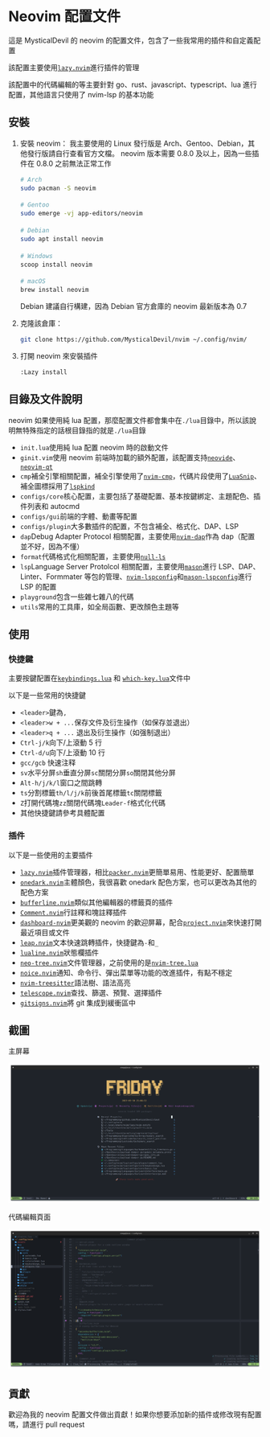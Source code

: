 # Neovim 配置文件

這是 MysticalDevil 的 neovim 的配置文件，包含了一些我常用的插件和自定義配置

該配置主要使用[`lazy.nvim`](https://github.com/folke/lazy.nvim)進行插件的管理

該配置中的代碼編輯的等主要針對 go、rust、javascript、typescript、lua 進行配置，其他語言只使用了 nvim-lsp 的基本功能

## 安裝

1.  安裝 neovim：
    我主要使用的 Linux 發行版是 Arch、Gentoo、Debian，其他發行版請自行查看官方文檔。 neovim 版本需要 0.8.0 及以上，因為一些插件在 0.8.0 之前無法正常工作

    ```bash
    # Arch
    sudo pacman -S neovim

    # Gentoo
    sudo emerge -vj app-editors/neovim

    # Debian
    sudo apt install neovim

    # Windows
    scoop install neovim

    # macOS
    brew install neovim
    ```

    Debian 建議自行構建，因為 Debian 官方倉庫的 neovim 最新版本為 0.7

2.  克隆該倉庫：

    ```bash
    git clone https://github.com/MysticalDevil/nvim ~/.config/nvim/
    ```

3.  打開 neovim 來安裝插件

    ```bash
    :Lazy install
    ```

## 目錄及文件說明

neovim 如果使用純 lua 配置，那麼配置文件都會集中在`./lua`目錄中，所以該說明無特殊指定的話根目錄指的就是`./lua`目錄

-   `init.lua`使用純 lua 配置 neovim 時的啟動文件
-   `ginit.vim`使用 neovim 前端時加載的額外配置，該配置支持[`neovide`](https://github.com/neovide/neovide)、[`neovim-qt`](https://github.com/equalsraf/neovim-qt)
-   `cmp`補全引擎相關配置，補全引擎使用了[`nvim-cmp`](https://github.com/hrsh7th/nvim-cmp)，代碼片段使用了[`LuaSnip`](https://github.com/L3MON4D3/LuaSnip)、補全圖標採用了[`lspkind`](https://github.com/onsails/lspkind.nvim)
-   `configs/core`核心配置，主要包括了基礎配置、基本按鍵綁定、主題配色、插件列表和 autocmd
-   `configs/gui`前端的字體、動畫等配置
-   `configs/plugin`大多數插件的配置，不包含補全、格式化、DAP、LSP
-   `dap`Debug Adapter Protocol 相關配置，主要使用[`nvim-dap`](https://github.com/mfussenegger/nvim-dap)作為 dap（配置並不好，因為不懂）
-   `format`代碼格式化相關配置，主要使用[`null-ls`](https://github.com/jose-elias-alvarez/null-ls.nvim)
-   `lsp`Language Server Protolcol 相關配置，主要使用[`mason`](https://github.com/williamboman/mason.nvim)進行 LSP、DAP、Linter、Formmater 等包的管理、[`nvim-lspconfig`](https://github.com/neovim/nvim-lspconfig)和[`mason-lspconfig`](https://github.com/williamboman/mason-lspconfig.nvim)進行 LSP 的配置
-   `playground`包含一些雜七雜八的代碼
-   `utils`常用的工具庫，如全局函數、更改顏色主題等

## 使用

### 快捷鍵

主要按鍵配置在[`keybindings.lua`](./lua/configs/core/keybindings.lua) 和 [`which-key.lua`](./lua/configs/plugin/whick-key.lua)文件中

以下是一些常用的快捷鍵

-   `<leader>`鍵為`,`
-   `<leader>w + ...`保存文件及衍生操作（如保存並退出）
-   `<leader>q + ...` 退出及衍生操作（如强制退出）
-   `Ctrl-j/k`向下/上滾動 5 行
-   `Ctrl-d/u`向下/上滾動 10 行
-   `gcc/gcb` 快速注释
-   `sv`水平分屏`sh`垂直分屏`sc`關閉分屏`so`關閉其他分屏
-   `Alt-h/j/k/l`窗口之間跳轉
-   `ts`分割標籤`th/l/j/k`前後首尾標籤`tc`關閉標籤
-   `Z`打開代碼塊`zz`關閉代碼塊`Leader-f`格式化代碼
-   其他快捷鍵請參考具體配置

### 插件

以下是一些使用的主要插件

-   [`lazy.nvim`](https://github.com/folke/lazy.nvim)插件管理器，相比[`packer.nvim`](https://github.com/wbthomason/packer.nvim)更簡單易用、性能更好、配置簡單
-   [`onedark.nvim`](https://github.com/navarasu/onedark.nvim)主體顏色，我很喜歡 onedark 配色方案，也可以更改為其他的配色方案
-   [`bufferline.nvim`](https://github.com/akinsho/bufferline.nvim)類似其他編輯器的標籤頁的插件
-   [`Comment.nvim`](`https://github.com/numToStr/Comment.nvim`)行註釋和塊註釋插件
-   [`dashboard-nvim`](https://github.com/glepnir/dashboard-nvim)更美觀的 neovim 的歡迎屏幕，配合[`project.nvim`](https://github.com/ahmedkhalf/project.nvim)來快速打開最近項目或文件
-   [`leap.nvim`](https://github.com/ggandor/leap.nvim)文本快速跳轉插件，快捷鍵為`-`和`_`
-   [`lualine.nvim`](https://github.com/nvim-lualine/lualine.nvim)狀態欄插件
-   [`neo-tree.nvim`](https://github.com/nvim-neo-tree/neo-tree.nvim)文件管理器，之前使用的是[`nvim-tree.lua`](https://github.com/nvim-tree/nvim-tree.lua)
-   [`noice.nvim`](https://github.com/folke/noice.nvim)通知、命令行、彈出菜單等功能的改進插件，有點不穩定
-   [`nvim-treesitter`](https://github.com/nvim-treesitter/nvim-treesitter)語法樹、語法高亮
-   [`telescope.nvim`](https://github.com/nvim-telescope/telescope.nvim)查找、篩選、預覽、選擇插件
-   [`gitsigns.nvim`](https://github.com/lewis6991/gitsigns.nvim)將 git 集成到緩衝區中

## 截圖

主屏幕

![image-20230310210526742](./assets/image-20230310210526742.png)

代碼編輯頁面

![image-20230310210623206](./assets/image-20230310210623206.png)

## 貢獻

歡迎為我的 neovim 配置文件做出貢獻！如果你想要添加新的插件或修改現有配置嗎，請進行 pull request
